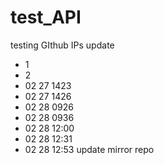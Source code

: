 # test_API
testing GIthub IPs
update


* 1
* 2
* 02 27 1423
* 02 27 1426
* 02 28 0926
* 02 28 0936
* 02 28 12:00
* 02 28 12:31 
* 02 28 12:53 update mirror repo
